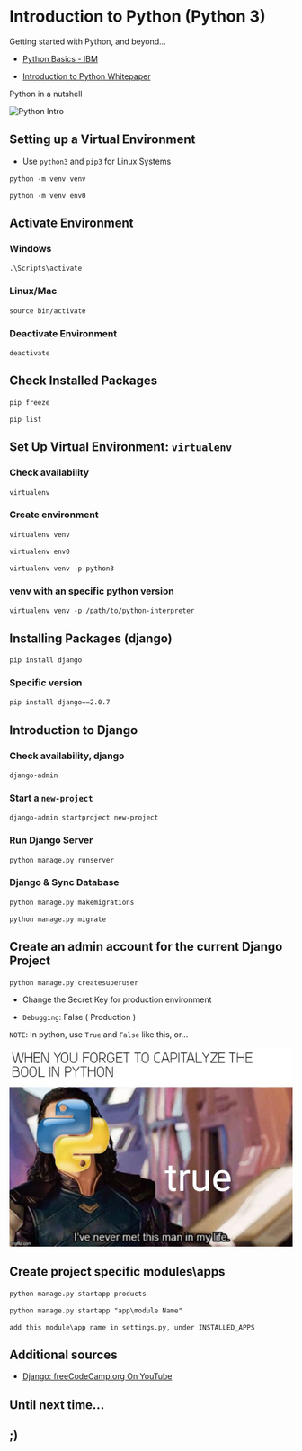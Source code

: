 # Introduction to Python (Python 3)

Getting started with Python, and beyond...

- [Python Basics - IBM](./Resources/python-basics-IBM.pdf)

- [Introduction to Python Whitepaper](./Resources/Python-Cheatsheet_Zero_To_Mastery_V1.04.pdf)

Python in a nutshell

<!-- ![Programmers and Python lol](./Resources/memes/programmers-n-python.jpg) -->
<img src="./Resources/memes/programmers-n-python.avif" alt="Python Intro" width=450>

## Setting up a Virtual Environment

- Use `python3` and `pip3` for Linux Systems

```shell
python -m venv venv
```

```shell
python -m venv env0
```

## Activate Environment

### Windows

```shell
.\Scripts\activate
```

### Linux/Mac

```shell
source bin/activate
```

### Deactivate Environment

```shell
deactivate
```

## Check Installed Packages

```shell
pip freeze
```

```shell
pip list
```

## Set Up Virtual Environment: `virtualenv`

### Check availability

```shell
virtualenv 
```

### Create environment

```shell
virtualenv venv
```

```shell
virtualenv env0
```

```shell
virtualenv venv -p python3
```

### venv with an specific python version

```shell
virtualenv venv -p /path/to/python-interpreter
```

## Installing Packages (django)

```shell
pip install django
```

### Specific version

```shell
pip install django==2.0.7
```

## Introduction to Django

### Check availability, django

```shell
django-admin
```

### Start a `new-project`

```shell
django-admin startproject new-project
```

### Run Django Server

```shell
python manage.py runserver
```

### Django & Sync Database

```shell
python manage.py makemigrations
```

```shell
python manage.py migrate
```

## Create an admin account for the current Django Project

```shell
python manage.py createsuperuser
```

- Change the Secret Key for production environment

- `Debugging`: False ( Production )

`NOTE`: In python, use `True` and `False` like this, or...

![True in Python lol](./Resources/memes/python-True-False.jpg)

## Create project specific modules\apps

```shell
python manage.py startapp products
```

```shell
python manage.py startapp "app\module Name"
```

```shell
add this module\app name in settings.py, under INSTALLED_APPS
```

## Additional sources

- [Django: freeCodeCamp.org On YouTube](https://www.youtube.com/watch?v=F5mRW0jo-U4&list=TLPQMDQwMTIwMjMMRpvYEK4nKQ&index=5)

## Until next time...

## ;)
